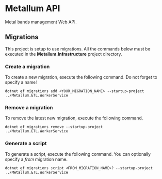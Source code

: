 # Metallum API

Metal bands management Web API.

## Migrations

This project is setup to use migrations. All the commands below must be executed in the **Metallum.Infrastructure** project directory.

### Create a migration

To create a new migration, execute the following command. Do not forget to specify a name!

`dotnet ef migrations add <YOUR_MIGRATION_NAME> --startup-project ../Metallum.ETL.WorkerService`

### Remove a migration

To remove the latest new migration, execute the following command.

`dotnet ef migrations remove --startup-project ../Metallum.ETL.WorkerService`

### Generate a script

To generate a script, execute the following command. You can optionally specify a _from_ migration name.

`dotnet ef migrations script <FROM_MIGRATION_NAME>? --startup-project ../Metallum.ETL.WorkerService`
